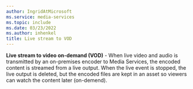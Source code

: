 ```yaml
---
author: IngridAtMicrosoft
ms.service: media-services
ms.topic: include
ms.date: 03/23/2022
ms.author: inhenkel
title: Live stream to VOD
---
```


**Live stream to video on-demand (VOD)** - When live video and audio is transmitted by an on-premises encoder to Media Services, the encoded content is streamed from a live output.  When the live event is stopped, the live output is deleted, but the encoded files are kept in an asset so viewers can watch the content later (on-demend).
